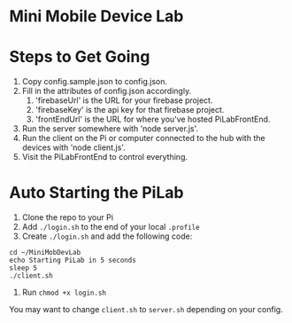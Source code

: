 Mini Mobile Device Lab
======================

# Steps to Get Going

1. Copy config.sample.json to config.json.
2. Fill in the attributes of config.json accordingly.
    1. 'firebaseUrl' is the URL for your firebase project.
    2. 'firebaseKey' is the api key for that firebase project.
    3. 'frontEndUrl' is the URL for where you've hosted PiLabFrontEnd.
3. Run the server somewhere with 'node server.js'.
4. Run the client on the Pi or computer connected to the hub with the devices with 'node client.js'.
5. Visit the PiLabFrontEnd to control everything.


# Auto Starting the PiLab

1. Clone the repo to your Pi
1. Add `./login.sh` to the end of your local `.profile`
1. Create `./login.sh` and add the following code:
```
cd ~/MiniMobDevLab
echo Starting PiLab in 5 seconds
sleep 5
./client.sh
```
1. Run `chmod +x login.sh` 

You may want to change `client.sh` to `server.sh` depending on your config.
